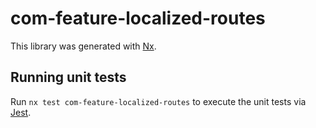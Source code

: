 # com-feature-localized-routes

This library was generated with [Nx](https://nx.dev).

## Running unit tests

Run `nx test com-feature-localized-routes` to execute the unit tests via [Jest](https://jestjs.io).
